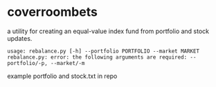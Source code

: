 # coverroombets

a utility for creating an equal-value index fund from portfolio and stock updates. 

```
usage: rebalance.py [-h] --portfolio PORTFOLIO --market MARKET
rebalance.py: error: the following arguments are required: --portfolio/-p, --market/-m
```

example portfolio and stock.txt in repo